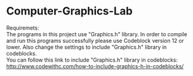 # Computer-Graphics-Lab
Requiremets:<br>
The programs in this project use "Graphics.h" library. In order to compile and run this programs successfully please use Codeblock version 12 or lower.
Also change the settings to include "Graphics.h" library in codeblocks.<br> 
You can follow this link to include "Graphics.h" library in codeblocks:<br>
http://www.codewithc.com/how-to-include-graphics-h-in-codeblocks/
